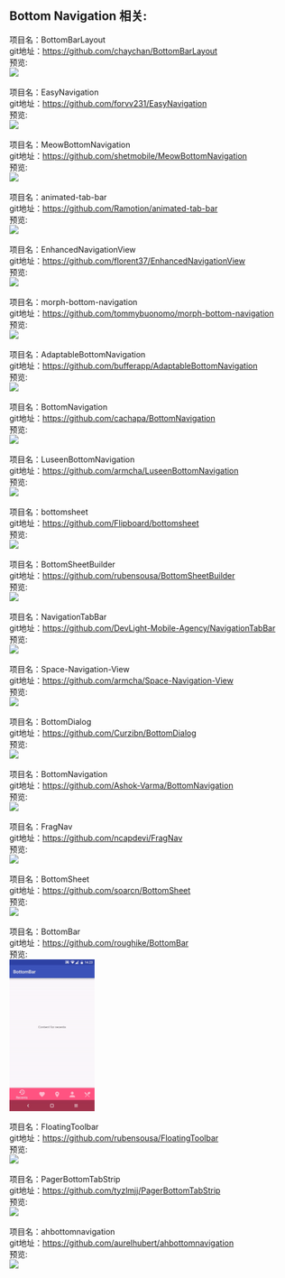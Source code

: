 
## Bottom Navigation 相关:<br>

项目名：BottomBarLayout<br>
git地址：https://github.com/chaychan/BottomBarLayout<br>
预览:<br>
<img src="https://github.com/chaychan/BottomBarLayout/raw/master/intro_img/display1.gif" width="32%" />

项目名：EasyNavigation<br>
git地址：https://github.com/forvv231/EasyNavigation<br>
预览:<br>
<img src="https://github.com/forvv231/EasyNavigation/raw/master/screenshot/pre.gif" width="32%" />

项目名：MeowBottomNavigation<br>
git地址：https://github.com/shetmobile/MeowBottomNavigation<br>
预览:<br>
<img src="https://github.com/shetmobile/MeowBottomNavigation/raw/master/resources/meow-bottom-navigation-normal.gif" width="35%" />

项目名：animated-tab-bar<br>
git地址：https://github.com/Ramotion/animated-tab-bar<br>
预览:<br>
<img src="https://github.com/Ramotion/animated-tab-bar/raw/master/Screenshots/animatedTabBar.gif" width="40%" />

项目名：EnhancedNavigationView<br>
git地址：https://github.com/florent37/EnhancedNavigationView<br>
预览:<br>
<img src="https://raw.githubusercontent.com/florent37/EnhancedNavigationView/master/medias/video-large.gif" width="40%" />

项目名：morph-bottom-navigation<br>
git地址：https://github.com/tommybuonomo/morph-bottom-navigation<br>
预览:<br>
<img src="https://user-images.githubusercontent.com/15737675/41736506-026b6fd6-758d-11e8-9be6-7bc217aaa1e8.gif" width="30%" />

项目名：AdaptableBottomNavigation<br>
git地址：https://github.com/bufferapp/AdaptableBottomNavigation<br>
预览:<br>
<img src="https://github.com/bufferapp/AdaptableBottomNavigation/raw/master/art/demo.gif" width="30%" />

项目名：BottomNavigation<br>
git地址：https://github.com/cachapa/BottomNavigation<br>
预览:<br>
<img src="https://github.com/cachapa/BottomNavigation/raw/master/images/bottomnav.gif" width="30%" />

项目名：LuseenBottomNavigation<br>
git地址：https://github.com/armcha/LuseenBottomNavigation<br>
预览:<br>
<img src="https://github.com/armcha/LuseenBottomNavigation/raw/master/ScreenShots/gifView2.gif" width="30%" />

项目名：bottomsheet<br>
git地址：https://github.com/Flipboard/bottomsheet<br>
预览:<br>
<img src="https://camo.githubusercontent.com/d81602913dd3f1e40268cbe4dfffa9d9697f58a3/687474703a2f2f692e696d6775722e636f6d2f3265335a686f552e676966" width="30%" />

项目名：BottomSheetBuilder<br>
git地址：https://github.com/rubensousa/BottomSheetBuilder<br>
预览:<br>
<img src="https://github.com/rubensousa/BottomSheetBuilder/raw/master/screens/normal_demo.gif" width="30%" />

项目名：NavigationTabBar<br>
git地址：https://github.com/DevLight-Mobile-Agency/NavigationTabBar<br>
预览:<br>
<img src="https://camo.githubusercontent.com/34b7f502917712a202586065cb638d30a57323a1/68747470733a2f2f6c68352e676f6f676c6575736572636f6e74656e742e636f6d2f2d686d454c665a51766578552f567670566c6f6f615076492f41414141414141414350412f3548413569633764415377425559717071636678416d664c7a50504458656a71512f773332322d683535322d6e6f2f6e7462732e676966" width="30%" />

项目名：Space-Navigation-View<br>
git地址：https://github.com/armcha/Space-Navigation-View<br>
预览:<br>
<img src="https://github.com/armcha/Space-Navigation-View/raw/master/screens/screen4.png" width="85%" />

项目名：BottomDialog<br>
git地址：https://github.com/Curzibn/BottomDialog<br>
预览:<br>
<img src="https://github.com/Curzibn/BottomDialog/raw/master/art/horizontal.png" width="30%" />


项目名：BottomNavigation<br>
git地址：https://github.com/Ashok-Varma/BottomNavigation<br>
预览:<br>
<img src="https://raw.githubusercontent.com/Ashok-Varma/BottomNavigation/master/all.gif" width="30%" />



项目名：FragNav<br>
git地址：https://github.com/ncapdevi/FragNav<br>
预览:<br>
<img src="https://raw.githubusercontent.com/ncapdevi/FragNav/master/FragNavDemo.gif" width="30%" />

项目名：BottomSheet<br>
git地址：https://github.com/soarcn/BottomSheet<br>
预览:<br>
<img src="https://github.com/soarcn/BottomSheet/raw/master/art/image.png?raw=true" width="30%" />

项目名：BottomBar<br>
git地址：https://github.com/roughike/BottomBar<br>
预览:<br>
<img src="https://raw.githubusercontent.com/roughike/BottomBar/master/graphics/shifting-demo.gif" width="30%" />

项目名：FloatingToolbar<br>
git地址：https://github.com/rubensousa/FloatingToolbar<br>
预览:<br>
![](https://github.com/rubensousa/FloatingToolbar/raw/master/screenshots/demo.gif) <br>

项目名：PagerBottomTabStrip<br>
git地址：https://github.com/tyzlmjj/PagerBottomTabStrip<br>
预览:<br>
![](https://github.com/tyzlmjj/PagerBottomTabStrip/raw/master/img/demo1.gif) <br>

项目名：ahbottomnavigation<br>
git地址：https://github.com/aurelhubert/ahbottomnavigation<br>
预览:<br>
![](https://raw.githubusercontent.com/aurelhubert/ahbottomnavigation/master/demo2.gif) <br>
